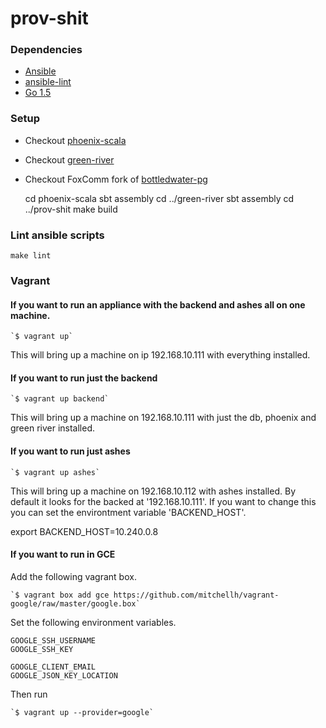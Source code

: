 # prov-shit

### Dependencies

- [Ansible](http://docs.ansible.com/ansible/intro_installation.html#installation)
- [ansible-lint](https://github.com/willthames/ansible-lint#setup)
- [Go 1.5](https://golang.org/doc/install)

### Setup

- Checkout [phoenix-scala](https://github.com/FoxComm/phoenix-scala)
- Checkout [green-river](https://github.com/FoxComm/green-river)
- Checkout FoxComm fork of [bottledwater-pg](https://github.com/FoxComm/bottledwater-pg)

    cd phoenix-scala
    sbt assembly
    cd ../green-river
    sbt assembly
    cd ../prov-shit
    make build

### Lint ansible scripts

`make lint`

### Vagrant

#### If you want to run an appliance with the backend and ashes all on one machine.

    `$ vagrant up`

This will bring up a machine on ip 192.168.10.111 with everything installed.

#### If you want to run just the backend

    `$ vagrant up backend`

This will bring up a machine on 192.168.10.111 with just the db, phoenix and green river installed.


#### If you  want to run just ashes

    `$ vagrant up ashes`

This will bring up a machine on 192.168.10.112 with ashes installed. 
By default it looks for the backed at '192.168.10.111'. If you want to 
change this you can set the environtment variable 'BACKEND_HOST'. 

export BACKEND_HOST=10.240.0.8

#### If you want to run in GCE

Add the following vagrant box.

    `$ vagrant box add gce https://github.com/mitchellh/vagrant-google/raw/master/google.box`

Set the following environment variables.

    GOOGLE_SSH_USERNAME
    GOOGLE_SSH_KEY

    GOOGLE_CLIENT_EMAIL
    GOOGLE_JSON_KEY_LOCATION

Then run

    `$ vagrant up --provider=google`


